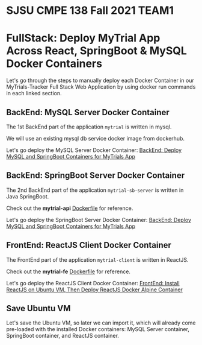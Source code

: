 # SJSU CMPE 138 Fall 2021 TEAM1

# FullStack: Deploy MyTrial App Across React, SpringBoot & MySQL Docker Containers

Let's go through the steps to manually deploy each Docker Container in our MyTrials-Tracker Full Stack Web Application by using docker run commands in each linked section.

## BackEnd: MySQL Server Docker Container

The 1st BackEnd part of the application `mytrial` is written in mysql.

We will use an existing mysql db service docker image from dockerhub.

Let's go deploy the MySQL Server Docker Container: [BackEnd: Deploy MySQL and SpringBoot Containers for MyTrials App](./backEnd.md)

## BackEnd: SpringBoot Server Docker Container

The 2nd BackEnd part of the application `mytrial-sb-server` is written in Java SpringBoot.

Check out the **mytrial-api** [Dockerfile](../myTrial-api/Dockerfile) for reference.

Let's go deploy the SpringBoot Server Docker Container: [BackEnd: Deploy MySQL and SpringBoot Containers for MyTrials App](./backEnd.md)

## FrontEnd: ReactJS Client Docker Container

The FrontEnd part of the application `mytrial-client` is written in ReactJS.

Check out the **mytrial-fe** [Dockerfile](../mytrial-fe/Dockerfile) for reference.

Let's go deploy the ReactJS Client Docker Container: [FrontEnd: Install ReactJS on Ubuntu VM, Then Deploy ReactJS Docker Alpine Container](./frontEnd.md)

<!-- ## Deploy FullStack MyTrial App with Docker Compose

Check out the **mytrial-full-stack** [docker-compose.yml](./docker-compose.yml) for reference.

~~~bash
cd $pwd/Stem-Cell-Clinical-Trials-Tracker/
docker-compose up
~~~ -->

## Save Ubuntu VM

Let's save the Ubuntu VM, so later we can import it, which will already come pre-loaded with the installed Docker containers: MySQL Server container, SpringBoot container, and ReactJS container.
